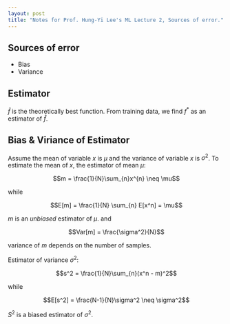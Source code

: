 ```yaml
---
layout: post
title: "Notes for Prof. Hung-Yi Lee's ML Lecture 2, Sources of error."
---
```


## Sources of error
 - Bias
 - Variance

## Estimator

$\hat{f}$ is the theoretically best function. From training data, we find $f^*$ as an estimator of $\hat{f}$.

## Bias & Viriance of Estimator

Assume the mean of variable $x$ is $\mu$ and the variance of variable $x$ is $\sigma^2$. To estimate the mean of $x$, the estimator of mean $\mu$:

$$m = \frac{1}{N}\sum_{n}x^{n} \neq \mu$$

while

$$E[m] = \frac{1}{N} \sum_{n} E[x^n] = \mu$$

$m$ is an *unbiased* estimator of $\mu$. and

$$Var[m] = \frac{\sigma^2}{N}$$

variance of $m$ depends on the number of samples.

Estimator of variance $\sigma^2$:

$$s^2 = \frac{1}{N}\sum_{n}(x^n - m)^2$$

while

$$E[s^2] = \frac{N-1}{N}\sigma^2 \neq \sigma^2$$

$S^2$ is a biased estimator of $\sigma^2$.
